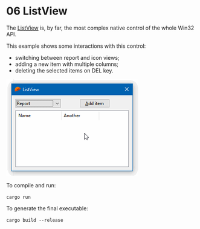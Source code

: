 # 06 ListView

The [ListView](https://docs.microsoft.com/en-us/windows/win32/controls/list-view-controls-overview) is, by far, the most complex native control of the whole Win32 API.

This example shows some interactions with this control:

* switching between report and icon views;
* adding a new item with multiple columns;
* deleting the selected items on DEL key.

![Example 06](screen.gif)

To compile and run:

```
cargo run
```

To generate the final executable:

```
cargo build --release
```

